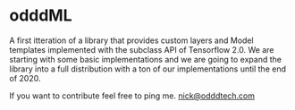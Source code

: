 # odddML

A first itteration of a library that provides custom layers and Model templates implemented with the subclass API of Tensorflow 2.0. We are starting with some basic implementations and we are going to expand the library into a full distribution with a ton of our implementations until the end of 2020.


If you want to contribute feel free to ping me. nick@odddtech.com
